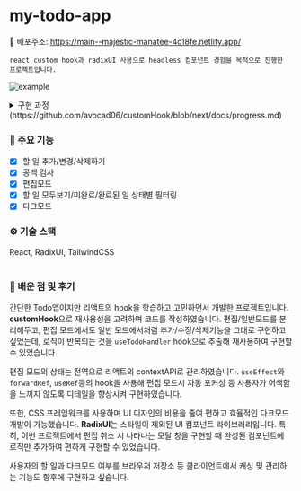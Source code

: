 # my-todo-app
🔗 배포주소: https://main--majestic-manatee-4c18fe.netlify.app/

```
react custom hook과 radixUI 사용으로 headless 컴포넌트 경험을 목적으로 진행한 프로젝트입니다.
```

![example](https://github.com/avocad06/myTodoApp/assets/108647806/fe1497c1-31bf-419f-a619-f0412148fcad)


<details>
    <summary>구현 과정(https://github.com/avocad06/customHook/blob/next/docs/progress.md)</summary>
    	  <p>1. 23-07-20 리스트 구현</p>
        <p>2. 23-07-20 추가하기 구현(유효성 검사)</p>
        <p>3. 23-07-21 삭제하기 구현</p>
        <p>4. 23-07-21 필터 적용 구현</p>
        <p>5. 23-07-22 radix-UI 라이브러리 사용</p>
        <p>6. 23-07-23 radix-UI 라이브러리 학습 및 사용</p>
        <p>7. 23-08-04 다크모드 구현</p>
        <p>8. 23-08-05 스크롤 구현</p>
        <p>9. 23-08-10 편집 모드 구현</p>
        <p>10. 23-08-16 편집 모드 진입 구현</p>
</details>

### 📌 주요 기능
- [x] 할 일 추가/변경/삭제하기
- [x] 공백 검사
- [x] 편집모드
- [x] 할 일 모두보기/미완료/완료된 일 상태별 필터링
- [x] 다크모드

### ⚙ 기술 스택
React, RadixUI, TailwindCSS
<br>
<br>

### 🤔 배운 점 및 후기
간단한 Todo앱이지만 리액트의 hook을 학습하고 고민하면서 개발한 프로젝트입니다. 
**customHook**으로 재사용성을 고려하며 코드를 작성하였습니다. 편집/일반모드를 분리해두고, 편집 모드에서도 일반 모드에서처럼 추가/수정/삭제기능을 그대로 구현하고 싶었는데, 로직이 반복되는 것을 `useTodoHandler` hook으로 추출해 재사용하여 구현할 수 있었습니다.

편집 모드의 상태는 전역으로 리액트의 contextAPI로 관리하였습니다.
`useEffect`와 `forwardRef`, `useRef`등의 hook을 사용해 편집 모드시 자동 포커싱 등 사용자가 어색함을 느끼지 않도록 디테일을 향상시켜 구현하였습니다.

또한, CSS 프레임워크를 사용하며 UI 디자인의 비용을 줄여 편하고 효율적인 다크모드 개발이 가능했습니다.
**RadixUI**는 스타일이 제외된 UI 컴포넌트 라이브러리입니다. 특히, 이번 프로젝트에서 편집 취소 시 나타나는 모달 창을 구현할 때 완성된 컴포넌트에 로직만 추가하여 편하게 구현할 수 있었습니다.

사용자의 할 일과 다크모드 여부를 브라우저 저장소 등 클라이언트에서 캐싱 및 관리하는 기능도 향후에 구현하고 싶습니다.
